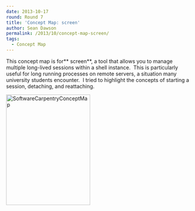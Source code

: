 ```yaml
---
date: 2013-10-17
round: Round 7
title: 'Concept Map: screen'
author: Sean Dawson
permalink: /2013/10/concept-map-screen/
tags:
  - Concept Map
---
```

This concept map is for** screen**, a tool that allows you to manage multiple long-lived sessions within a shell instance.  This is particularly useful for long running processes on remote servers, a situation many university students encounter.  I tried to highlight the concepts of starting a session, detaching, and reattaching.

[<img class="alignnone size-medium wp-image-4812" alt="SoftwareCarpentryConceptMap" src="/software-carpentry-training-website/uploads/2013/10/SoftwareCarpentryConceptMap-228x300.png" width="228" height="300" />][1]

 [1]: /software-carpentry-training-website/uploads/2013/10/SoftwareCarpentryConceptMap.png
